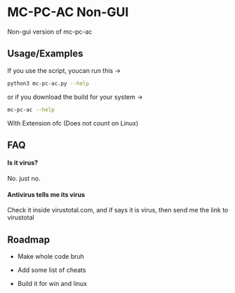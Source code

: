 
# MC-PC-AC Non-GUI

Non-gui version of mc-pc-ac


## Usage/Examples

If you use the script, youcan run this ->
```bash
python3 mc-pc-ac.py --help
```
or if you download the build for your system ->
```bash
mc-pc-ac --help
```
With Extension ofc (Does not count on Linux)
## FAQ

#### Is it virus?

No. just no.

#### Antivirus tells me its virus

Check it inside virustotal.com, and if says it is virus, then send me the link to virustotal


## Roadmap

- Make whole code bruh

- Add some list of cheats

- Build it for win and linux
